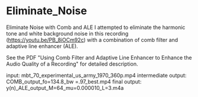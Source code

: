 # Eliminate_Noise
Eliminate Noise with Comb and ALE
I attempted to eliminate the harmonic tone and white background noise in this recording (https://youtu.be/PB_8iOCm92c) with a combination of comb filter and adaptive line enhancer (ALE).

See the PDF "Using Comb Filter and Adaptive Line Enhancer to Enhance the Audio Quality of a Recording" for detailed description.

input: mbt_70_experimental_us_army_1970_360p.mp4
intermediate output: COMB_output_fo=134.8_bw =.97_best.mp4
final output: y(n)_ALE_output_M=64_mu=0.000010_L=3.m4a

